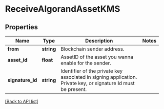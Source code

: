 # ReceiveAlgorandAssetKMS

## Properties

Name | Type | Description | Notes
------------ | ------------- | ------------- | -------------
**from** | **string** | Blockchain sender address. |
**asset_id** | **float** | AssetID of the asset you wanna enable for the sender. |
**signature_id** | **string** | Identifier of the private key associated in signing application. Private key, or signature Id must be present. |

[[Back to API list]](../../README.md#api-endpoints)
